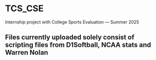 # TCS_CSE
Internship project with College Sports Evaluation — Summer 2025

## Files currently uploaded solely consist of scripting files from D1Softball, NCAA stats and Warren Nolan
